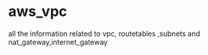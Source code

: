 # aws_vpc
all the information related to vpc, routetables ,subnets and nat_gateway,internet_gateway
